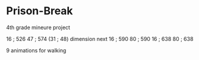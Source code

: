 # Prison-Break
4th grade mineure project

16 ; 526
47 ; 574
                                (31 ; 48) dimension
next
16 ; 590        80 ; 590
16 ; 638        80 ; 638

9 animations for walking
